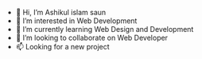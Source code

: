 - 👋 Hi, I’m Ashikul islam saun
- 👀 I’m interested in Web Development
- 🌱 I’m currently learning Web Design and Development
- 💞️ I’m looking to collaborate on Web Developer
- 📫 Looking for a new project

<!---
saun2648 is a ✨ special ✨ repository.
--->
